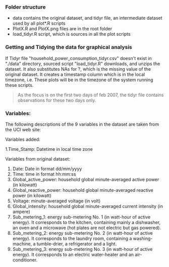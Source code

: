 ### Folder structure

* data contains the original dataset, and tidyr file, an intermediate dataset used by all plot*.R scripts
* PlotX.R and PlotX.png files are in the root folder
* load_tidyr.R script, which is sources in all the plot scripts

### Getting and Tidying the data for graphical analysis

If Tidyr file "household_power_consumption_tidyr.csv" doesn't exist in "./data" directory, sourced script "load_tidyr.R" downloads, and unzips the dataset. It also substitutes NAs for ?, which is the missing value of the original dataset.
It creates a timestamp column which is in the local timezone, i.e. These plots will be in the timezone of the system running these scripts.

> As the focus is on the first two days of feb 2007, the tidyr file contains observations for these two days only. 

### Variables:
The following descriptions of the 9 variables in the dataset are taken from the UCI web site:

Variables added:

1.Time_Stamp: Datetime in local time zone

Variables from original dataset:
 
1. Date: Date in format dd/mm/yyyy
2. Time: time in format hh:mm:ss
3. Global_active_power: household global minute-averaged active power (in kilowatt)
4. Global_reactive_power: household global minute-averaged reactive power (in kilowatt)
5. Voltage: minute-averaged voltage (in volt)
6. Global_intensity: household global minute-averaged current intensity (in ampere)
7. Sub_metering_1: energy sub-metering No. 1 (in watt-hour of active energy). It corresponds to the kitchen, containing mainly a dishwasher, an oven and a microwave (hot plates are not electric but gas powered).
8. Sub_metering_2: energy sub-metering No. 2 (in watt-hour of active energy). It corresponds to the laundry room, containing a washing-machine, a tumble-drier, a refrigerator and a light.
9. Sub_metering_3: energy sub-metering No. 3 (in watt-hour of active energy). It corresponds to an electric water-heater and an air-conditioner.
